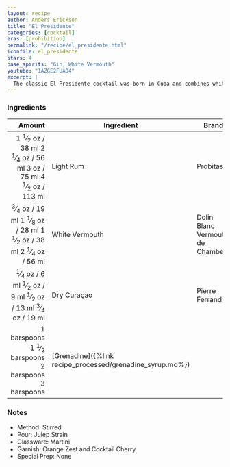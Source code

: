 ```yaml
---
layout: recipe
author: Anders Erickson
title: "El Presidente"
categories: [cocktail]
eras: [prohibition]
permalink: "/recipe/el_presidente.html"
iconfile: el_presidente
stars: 4
base_spirits: "Gin, White Vermouth"
youtube: "1AZGE2FUAO4"
excerpt: |
  The classic El Presidente cocktail was born in Cuba and combines white rum, dry vermouth, orange curaçao and grenadine. Hail to the chief.
---
```


### Ingredients

|     Amount | Ingredient                                      | Brand                            |
| ---------: | ----------------------------------------------- | -------------------------------- |
|     <span class="onex active">1 <sup>1</sup>&frasl;<sub>2</sub> oz  / 38 ml</span> <span class="onehalfx">2 <sup>1</sup>&frasl;<sub>4</sub> oz  / 56 ml</span> <span class="twox">3 oz  / 75 ml</span> <span class="threex">4 <sup>1</sup>&frasl;<sub>2</sub> oz  / 113 ml</span>| Light Rum                                       | Probitas                         |
|    <span class="onex active"> <sup>3</sup>&frasl;<sub>4</sub> oz  / 19 ml</span> <span class="onehalfx">1 <sup>1</sup>&frasl;<sub>8</sub> oz  / 28 ml</span> <span class="twox">1 <sup>1</sup>&frasl;<sub>2</sub> oz  / 38 ml</span> <span class="threex">2 <sup>1</sup>&frasl;<sub>4</sub> oz  / 56 ml</span>| White Vermouth                                  | Dolin Blanc Vermouth de Chambéry |
|    <span class="onex active"> <sup>1</sup>&frasl;<sub>4</sub> oz  / 6 ml</span> <span class="onehalfx"> <sup>1</sup>&frasl;<sub>2</sub> oz  / 9 ml</span> <span class="twox"> <sup>1</sup>&frasl;<sub>2</sub> oz  / 13 ml</span> <span class="threex"> <sup>3</sup>&frasl;<sub>4</sub> oz  / 19 ml</span>| Dry Curaçao                                     | Pierre Ferrand                   |
| <span class="onex active">1 barspoons</span> <span class="onehalfx">1 <sup>1</sup>&frasl;<sub>2</sub> barspoons</span> <span class="twox">2 barspoons</span> <span class="threex">3 barspoons</span>| [Grenadine]({%link recipe_processed/grenadine_syrup.md%}) |

### Notes

- Method: Stirred
- Pour: Julep Strain
- Glassware: Martini
- Garnish: Orange Zest and Cocktail Cherry
- Special Prep: None

    
<script type="application/ld+json">
{
  "@context": "https://schema.org",
  "@type": "Recipe",
  "author": "{{ page.author }}",
  "description": "{{ page.excerpt }}",
  "image": "{% for ingredient in site.data[page.iconfile].images.ingredient limit: 1 %}{{ ingredient.url }}{% endfor %}",
  "recipeIngredient": [
    "    1.5 oz Light Rum                                      ",
  "   0.75 oz White Vermouth                                 ",
  "   0.25 oz Dry Curaçao                                    "],
  "name": "{{ page.title }}",
  "recipeInstructions": "
- Method: Stirred
- Pour: Julep Strain
- Glassware: Martini
- Garnish: Orange Zest and Cocktail Cherry
- Special Prep: None
",
  "recipeYield": "1 cocktail",
}
</script>

    
